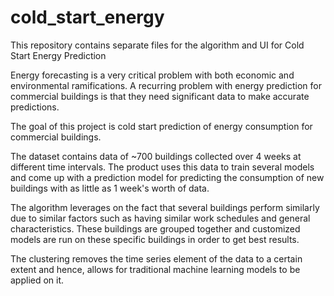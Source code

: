 # cold_start_energy
This repository contains separate files for the algorithm and UI for Cold Start Energy Prediction

Energy forecasting is a very critical problem with both economic and environmental ramifications. A recurring problem with energy prediction for commercial buildings is that they need significant data to make accurate predictions.

The goal of this project is cold start prediction of energy consumption for commercial buildings.

The dataset contains data of ~700 buildings collected over 4 weeks at different time intervals. The product uses this data to train several models and come up with a prediction model for predicting the consumption of new buildings with as little as 1 week's worth of data.

The algorithm leverages on the fact that several buildings perform similarly due to similar factors such as having similar work schedules and general characteristics. These buildings are grouped together and customized models are run on these specific buildings in order to get best results.

The clustering removes the time series element of the data to a certain extent and hence, allows for traditional machine learning models to be applied on it.
